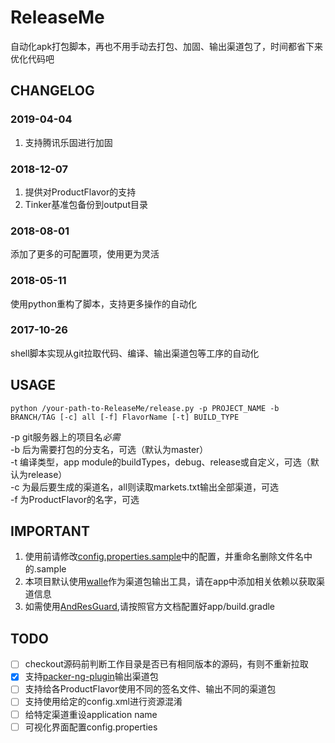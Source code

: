 # ReleaseMe
自动化apk打包脚本，再也不用手动去打包、加固、输出渠道包了，时间都省下来优化代码吧

## CHANGELOG
### 2019-04-04
1. 支持腾讯乐固进行加固

### 2018-12-07
1. 提供对ProductFlavor的支持
2. Tinker基准包备份到output目录
### 2018-08-01
添加了更多的可配置项，使用更为灵活
### 2018-05-11
使用python重构了脚本，支持更多操作的自动化
### 2017-10-26
shell脚本实现从git拉取代码、编译、输出渠道包等工序的自动化

## USAGE
    python /your-path-to-ReleaseMe/release.py -p PROJECT_NAME -b BRANCH/TAG [-c] all [-f] FlavorName [-t] BUILD_TYPE

-p git服务器上的项目名*必需*<br>
-b 后为需要打包的分支名，可选（默认为master）<br>
-t 编译类型，app module的buildTypes，debug、release或自定义，可选（默认为release）<br>
-c 为最后要生成的渠道名，all则读取markets.txt输出全部渠道，可选<br>
-f 为ProductFlavor的名字，可选<br>

## IMPORTANT

1. 使用前请修改[config.properties.sample](/config/config.properties,sample)中的配置，并重命名删除文件名中的.sample
2. 本项目默认使用[walle](https://github.com/Meituan-Dianping/walle)作为渠道包输出工具，请在app中添加相关依赖以获取渠道信息
3. 如需使用[AndResGuard](https://github.com/shwenzhang/AndResGuard),请按照官方文档配置好app/build.gradle


## TODO
- [ ] checkout源码前判断工作目录是否已有相同版本的源码，有则不重新拉取
- [x] 支持[packer-ng-plugin](https://github.com/mcxiaoke/packer-ng-plugin)输出渠道包
- [ ] 支持给各ProductFlavor使用不同的签名文件、输出不同的渠道包
- [ ] 支持使用给定的config.xml进行资源混淆
- [ ] 给特定渠道重设application name
- [ ] 可视化界面配置config.properties
